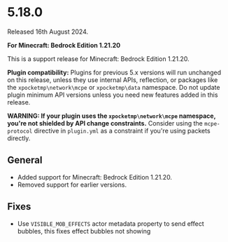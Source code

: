 # 5.18.0
Released 16th August 2024.

**For Minecraft: Bedrock Edition 1.21.20**

This is a support release for Minecraft: Bedrock Edition 1.21.20.

**Plugin compatibility:** Plugins for previous 5.x versions will run unchanged on this release, unless they use internal APIs, reflection, or packages like the `xpocketmp\network\mcpe`  or `xpocketmp\data` namespace.
Do not update plugin minimum API versions unless you need new features added in this release.

**WARNING: If your plugin uses the `xpocketmp\network\mcpe` namespace, you're not shielded by API change constraints.**
Consider using the `mcpe-protocol` directive in `plugin.yml` as a constraint if you're using packets directly.

## General
- Added support for Minecraft: Bedrock Edition 1.21.20.
- Removed support for earlier versions.

## Fixes
- Use `VISIBLE_MOB_EFFECTS` actor metadata property to send effect bubbles, this fixes effect bubbles not showing